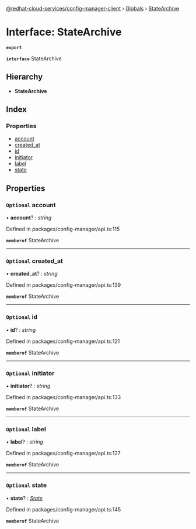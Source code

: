 [@redhat-cloud-services/config-manager-client](../README.md) › [Globals](../globals.md) › [StateArchive](statearchive.md)

# Interface: StateArchive

**`export`** 

**`interface`** StateArchive

## Hierarchy

* **StateArchive**

## Index

### Properties

* [account](statearchive.md#optional-account)
* [created_at](statearchive.md#optional-created_at)
* [id](statearchive.md#optional-id)
* [initiator](statearchive.md#optional-initiator)
* [label](statearchive.md#optional-label)
* [state](statearchive.md#optional-state)

## Properties

### `Optional` account

• **account**? : *string*

Defined in packages/config-manager/api.ts:115

**`memberof`** StateArchive

___

### `Optional` created_at

• **created_at**? : *string*

Defined in packages/config-manager/api.ts:139

**`memberof`** StateArchive

___

### `Optional` id

• **id**? : *string*

Defined in packages/config-manager/api.ts:121

**`memberof`** StateArchive

___

### `Optional` initiator

• **initiator**? : *string*

Defined in packages/config-manager/api.ts:133

**`memberof`** StateArchive

___

### `Optional` label

• **label**? : *string*

Defined in packages/config-manager/api.ts:127

**`memberof`** StateArchive

___

### `Optional` state

• **state**? : *[State](state.md)*

Defined in packages/config-manager/api.ts:145

**`memberof`** StateArchive
